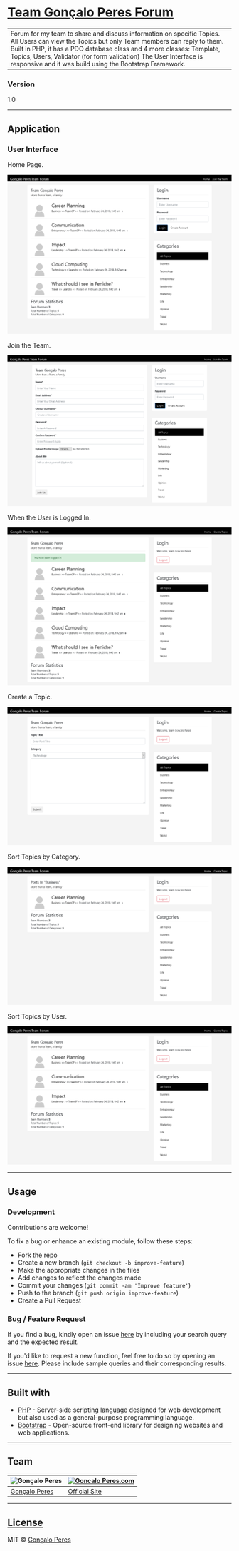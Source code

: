 # [Team Gonçalo Peres Forum](https://github.com/goncaloperes/Project-PHP-TeamGoncaloPeres)

<table>
<tr>
<td>
Forum for my team to share and discuss information on specific Topics.
  All Users can view the Topics but only Team members can reply to them.
  Built in PHP, it has a PDO database class and 4 more classes: Template, Topics, Users, Validator (for form validation)
  The User Interface is responsive and it was build using the Bootstrap Framework.
</td>
</tr>
</table>

### Version
1.0


---

## Application

### User Interface

Home Page.

![](https://github.com/goncaloperes/Project-PHP-TeamGoncaloPeres/blob/master/Snapshots/Home.png)

Join the Team.

![](https://github.com/goncaloperes/Project-PHP-TeamGoncaloPeres/blob/master/Snapshots/Join_the_Team.png)

When the User is Logged In.

![](https://github.com/goncaloperes/Project-PHP-TeamGoncaloPeres/blob/master/Snapshots/Logged_In.png)

Create a Topic.

![](https://github.com/goncaloperes/Project-PHP-TeamGoncaloPeres/blob/master/Snapshots/Create_Topic.png)

Sort Topics by Category.

![](https://github.com/goncaloperes/Project-PHP-TeamGoncaloPeres/blob/master/Snapshots/Sort_Category.png)

Sort Topics by User.

![](https://github.com/goncaloperes/Project-PHP-TeamGoncaloPeres/blob/master/Snapshots/Sort_User.png)


---

## Usage

### Development
Contributions are welcome!

To fix a bug or enhance an existing module, follow these steps:

- Fork the repo
- Create a new branch (`git checkout -b improve-feature`)
- Make the appropriate changes in the files
- Add changes to reflect the changes made
- Commit your changes (`git commit -am 'Improve feature'`)
- Push to the branch (`git push origin improve-feature`)
- Create a Pull Request 

### Bug / Feature Request

If you find a bug, kindly open an issue [here](https://github.com/goncaloperes/Project-PHP-TeamGoncaloPeres/issues/new) by including your search query and the expected result.

If you'd like to request a new function, feel free to do so by opening an issue [here](https://github.com/goncaloperes/Project-PHP-TeamGoncaloPeres/issues/new). Please include sample queries and their corresponding results.

---

## Built with 

- [PHP](http://www.php.net) - Server-side scripting language designed for web development but also used as a general-purpose programming language.
- [Bootstrap](https://getbootstrap.com) -  Open-source front-end library for designing websites and web applications.

---

## Team

![Gonçalo Peres](https://media-exp2.licdn.com/mpr/mpr/shrinknp_200_200/AAIA_wDGAAAAAQAAAAAAAAqTAAAAJDBlZTE3MmI0LWNmNjgtNDM3MS1iMzRmLTI0ZGQ1MGRlMWE1Yw.jpg)  | [![Goncalo Peres.com]()](https://goncaloperes.com/)
---|---
[Gonçalo Peres](https://github.com/goncaloperes) |[Official Site](https://goncaloperes.com)


---

## [License](https://github.com/goncaloperes/Project-PHP-TeamGoncaloPeres/blob/master/LICENSE)

MIT © [Gonçalo Peres](https://goncaloperes.github.io)
